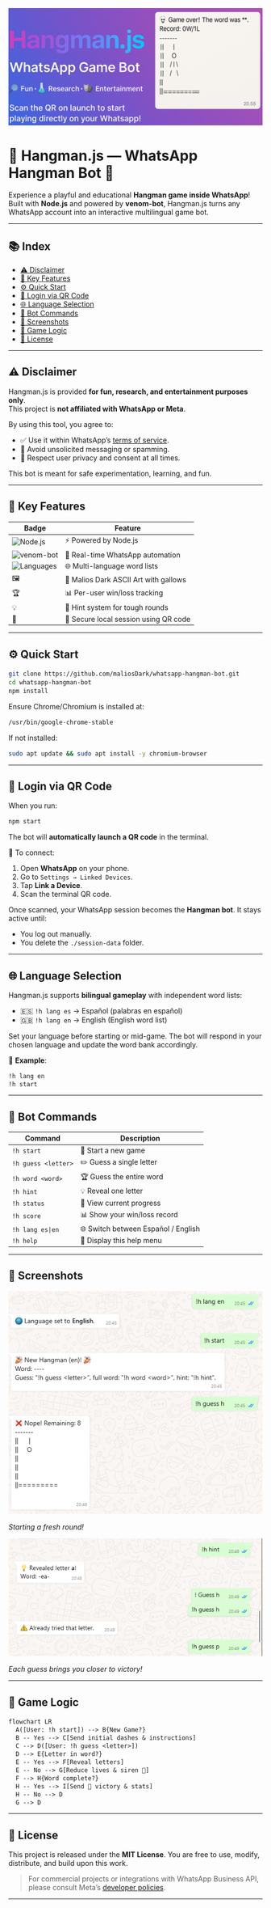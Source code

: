 
![WhatsApp Hangman Bot Banner](./readme-assets/hang-man-banner.png)

# 🎉 Hangman.js — WhatsApp Hangman Bot 🚨

Experience a playful and educational **Hangman game inside WhatsApp**!  
Built with **Node.js** and powered by **venom-bot**, Hangman.js turns any WhatsApp account into an interactive multilingual game bot.

---

## 📚 Index

- [⚠️ Disclaimer](#️-disclaimer)
- [🏅 Key Features](#-key-features)
- [⚙️ Quick Start](#️-quick-start)
- [🔑 Login via QR Code](#-login-via-qr-code)
- [🌐 Language Selection](#-language-selection)
- [📱 Bot Commands](#-bot-commands)
- [📸 Screenshots](#-screenshots)
- [🔄 Game Logic](#-game-logic)
- [📜 License](#-license)

---

## ⚠️ Disclaimer

Hangman.js is provided **for fun, research, and entertainment purposes only**.  
This project is **not affiliated with WhatsApp or Meta**.

By using this tool, you agree to:

- ✅ Use it within WhatsApp’s [terms of service](https://www.whatsapp.com/legal/terms-of-service).
- 🚫 Avoid unsolicited messaging or spamming.
- 🤝 Respect user privacy and consent at all times.

This bot is meant for safe experimentation, learning, and fun.

---

## 🏅 Key Features

| Badge | Feature |
|---|---|
| ![Node.js](https://img.shields.io/badge/Node.js-18.x-green) | ⚡ Powered by Node.js |
| ![venom-bot](https://img.shields.io/badge/venom--bot-API-orange) | 🤖 Real-time WhatsApp automation |
| ![Languages](https://img.shields.io/badge/Languages-EN%20%2F%20ES-blue) | 🌐 Multi-language word lists |
| 🖼️ | 🎨 Malios Dark ASCII Art with gallows |
| 🏆 | 📊 Per-user win/loss tracking |
| 💡 | 🧠 Hint system for tough rounds |
| 🔐 | 🔑 Secure local session using QR code |

---

## ⚙️ Quick Start

```bash
git clone https://github.com/maliosDark/whatsapp-hangman-bot.git
cd whatsapp-hangman-bot
npm install
````

Ensure Chrome/Chromium is installed at:

```bash
/usr/bin/google-chrome-stable
```

If not installed:

```bash
sudo apt update && sudo apt install -y chromium-browser
```

---

## 🔑 Login via QR Code

When you run:

```bash
npm start
```

The bot will **automatically launch a QR code** in the terminal.

📲 To connect:

1. Open **WhatsApp** on your phone.
2. Go to `Settings → Linked Devices`.
3. Tap **Link a Device**.
4. Scan the terminal QR code.

Once scanned, your WhatsApp session becomes the **Hangman bot**. It stays active until:

* You log out manually.
* You delete the `./session-data` folder.

---

## 🌐 Language Selection

Hangman.js supports **bilingual gameplay** with independent word lists:

* 🇪🇸 `!h lang es` → Español (palabras en español)
* 🇬🇧 `!h lang en` → English (English word list)

Set your language before starting or mid-game. The bot will respond in your chosen language and update the word bank accordingly.

📝 **Example**:

```text
!h lang en
!h start
```

---

## 📱 Bot Commands

| Command             | Description                         |
| ------------------- | ----------------------------------- |
| `!h start`          | 🎉 Start a new game                 |
| `!h guess <letter>` | ✏️ Guess a single letter            |
| `!h word <word>`    | 🏆 Guess the entire word            |
| `!h hint`           | 💡 Reveal one letter                |
| `!h status`         | 🔎 View current progress            |
| `!h score`          | 📊 Show your win/loss record        |
| `!h lang es\|en`    | 🌐 Switch between Español / English |
| `!h help`           | 📖 Display this help menu           |

---

## 📸 Screenshots

![New Game Started](./readme-assets/sh1.png)

*Starting a fresh round!*

![Guessing a Letter](./readme-assets/sh2.png)

*Each guess brings you closer to victory!*

---

## 🔄 Game Logic

```mermaid
flowchart LR
  A([User: !h start]) --> B{New Game?}
  B -- Yes --> C[Send initial dashes & instructions]
  C --> D([User: !h guess <letter>])
  D --> E{Letter in word?}
  E -- Yes --> F[Reveal letters]
  E -- No --> G[Reduce lives & siren 🚨]
  F --> H{Word complete?}
  H -- Yes --> I[Send 🎉 victory & stats]
  H -- No --> D
  G --> D
```

---

## 📜 License

This project is released under the **MIT License**.
You are free to use, modify, distribute, and build upon this work.

> For commercial projects or integrations with WhatsApp Business API, please consult Meta’s [developer policies](https://developers.facebook.com/policy/).

---

